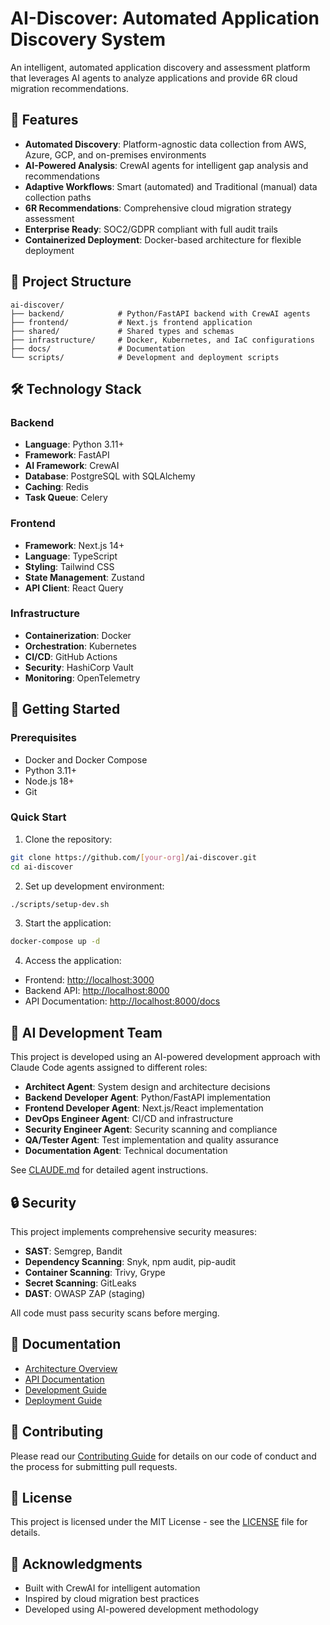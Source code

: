# AI-Discover: Automated Application Discovery System

An intelligent, automated application discovery and assessment platform that leverages AI agents to analyze applications and provide 6R cloud migration recommendations.

## 🚀 Features

- **Automated Discovery**: Platform-agnostic data collection from AWS, Azure, GCP, and on-premises environments
- **AI-Powered Analysis**: CrewAI agents for intelligent gap analysis and recommendations
- **Adaptive Workflows**: Smart (automated) and Traditional (manual) data collection paths
- **6R Recommendations**: Comprehensive cloud migration strategy assessment
- **Enterprise Ready**: SOC2/GDPR compliant with full audit trails
- **Containerized Deployment**: Docker-based architecture for flexible deployment

## 📁 Project Structure

```
ai-discover/
├── backend/            # Python/FastAPI backend with CrewAI agents
├── frontend/           # Next.js frontend application
├── shared/             # Shared types and schemas
├── infrastructure/     # Docker, Kubernetes, and IaC configurations
├── docs/               # Documentation
└── scripts/            # Development and deployment scripts
```

## 🛠️ Technology Stack

### Backend

- **Language**: Python 3.11+
- **Framework**: FastAPI
- **AI Framework**: CrewAI
- **Database**: PostgreSQL with SQLAlchemy
- **Caching**: Redis
- **Task Queue**: Celery

### Frontend

- **Framework**: Next.js 14+
- **Language**: TypeScript
- **Styling**: Tailwind CSS
- **State Management**: Zustand
- **API Client**: React Query

### Infrastructure

- **Containerization**: Docker
- **Orchestration**: Kubernetes
- **CI/CD**: GitHub Actions
- **Security**: HashiCorp Vault
- **Monitoring**: OpenTelemetry

## 🚦 Getting Started

### Prerequisites

- Docker and Docker Compose
- Python 3.11+
- Node.js 18+
- Git

### Quick Start

1. Clone the repository:

```bash
git clone https://github.com/[your-org]/ai-discover.git
cd ai-discover
```

2. Set up development environment:

```bash
./scripts/setup-dev.sh
```

3. Start the application:

```bash
docker-compose up -d
```

4. Access the application:

- Frontend: <http://localhost:3000>
- Backend API: <http://localhost:8000>
- API Documentation: <http://localhost:8000/docs>

## 🤖 AI Development Team

This project is developed using an AI-powered development approach with Claude Code agents assigned to different roles:

- **Architect Agent**: System design and architecture decisions
- **Backend Developer Agent**: Python/FastAPI implementation
- **Frontend Developer Agent**: Next.js/React implementation
- **DevOps Engineer Agent**: CI/CD and infrastructure
- **Security Engineer Agent**: Security scanning and compliance
- **QA/Tester Agent**: Test implementation and quality assurance
- **Documentation Agent**: Technical documentation

See [CLAUDE.md](./CLAUDE.md) for detailed agent instructions.

## 🔒 Security

This project implements comprehensive security measures:

- **SAST**: Semgrep, Bandit
- **Dependency Scanning**: Snyk, npm audit, pip-audit
- **Container Scanning**: Trivy, Grype
- **Secret Scanning**: GitLeaks
- **DAST**: OWASP ZAP (staging)

All code must pass security scans before merging.

## 📖 Documentation

- [Architecture Overview](./docs/architecture/README.md)
- [API Documentation](./docs/api/README.md)
- [Development Guide](./docs/development/README.md)
- [Deployment Guide](./docs/deployment/README.md)

## 🤝 Contributing

Please read our [Contributing Guide](./CONTRIBUTING.md) for details on our code of conduct and the process for submitting pull requests.

## 📄 License

This project is licensed under the MIT License - see the [LICENSE](./LICENSE) file for details.

## 🙏 Acknowledgments

- Built with CrewAI for intelligent automation
- Inspired by cloud migration best practices
- Developed using AI-powered development methodology
